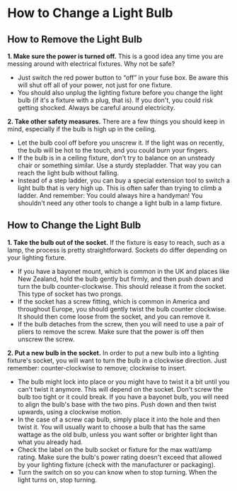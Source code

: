 # How to Change a Light Bulb

## How to Remove the Light Bulb

**1. Make sure the power is turned off.** This is a good idea any time you are messing around with electrical fixtures. Why not be safe?

* Just switch the red power button to “off” in your fuse box. Be aware this will shut off all of your power, not just for one fixture.
* You should also unplug the lighting fixture before you change the light bulb (if it's a fixture with a plug, that is). If you don't, you could risk getting shocked. Always be careful around electricity.

**2. Take other safety measures.** There are a few things you should keep in mind, especially if the bulb is high up in the ceiling.

* Let the bulb cool off before you unscrew it. If the light was on recently, the bulb will be hot to the touch, and you could burn your fingers.
* If the bulb is in a ceiling fixture, don't try to balance on an unsteady chair or something similar. Use a sturdy stepladder. That way you can reach the light bulb without falling.
* Instead of a step ladder, you can buy a special extension tool to switch a light bulb that is very high up. This is often safer than trying to climb a ladder. And remember: You could always hire a handyman! You shouldn't need any other tools to change a light bulb in a lamp fixture.

## How to Change the Light Bulb 

**1. Take the bulb out of the socket.** If the fixture is easy to reach, such as a lamp, the process is pretty straightforward. Sockets do differ depending on your lighting fixture.

  * If you have a bayonet mount, which is common in the UK and places like New Zealand, hold the bulb gently but firmly, and then push down and turn the bulb counter-clockwise. This should release it from the socket. This type of socket has two prongs.
  * If the socket has a screw fitting, which is common in America and throughout Europe, you should gently twist the bulb counter clockwise. It should then come loose from the socket, and you can remove it.
  * If the bulb detaches from the screw, then you will need to use a pair of pliers to remove the screw. Make sure that the power is off then unscrew the screw.    

**2. Put a new bulb in the socket.** In order to put a new bulb into a lighting fixture's socket, you will want to turn the bulb in a clockwise direction. Just remember: counter-clockwise to remove; clockwise to insert.

* The bulb might lock into place or you might have to twist it a bit until you can't twist it anymore. This will depend on the socket. Don't screw the bulb too tight or it could break. If you have a bayonet bulb, you will need to align the bulb's base with the two pins. Push down and then twist upwards, using a clockwise motion.
* In the case of a screw cap bulb, simply place it into the hole and then twist it. You will usually want to choose a bulb that has the same wattage as the old bulb, unless you want softer or brighter light than what you already had.
* Check the label on the bulb socket or fixture for the max watt/amp rating. Make sure the bulb's power rating doesn't exceed that allowed by your lighting fixture (check with the manufacturer or packaging).
* Turn the switch on so you can know when to stop turning. When the light turns on, stop turning.